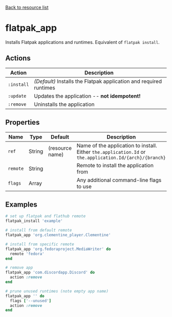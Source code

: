 [Back to resource list](../README.md#resources)

# flatpak_app

Installs Flatpak applications and runtimes. Equivalent of `flatpak install`.

## Actions

| Action     | Description                                                        |
|------------|--------------------------------------------------------------------|
| `:install` | *(Default)* Installs the Flatpak application and required runtimes |
| `:update`  | Updates the application -- **not idempotent!**                     |
| `:remove`  | Uninstalls the application                                         |

## Properties

| Name     | Type   | Default         | Description                                                                                             |
|----------|--------|-----------------|---------------------------------------------------------------------------------------------------------|
| `ref`    | String | (resource name) | Name of the application to install. Either `the.application.Id` or `the.application.Id/{arch}/{branch}` |
| `remote` | String |                 | Remote to install the application from                                                                  |
| `flags`  | Array  |                 | Any additional command-line flags to use                                                                |

## Examples

```ruby
# set up flatpak and flathub remote
flatpak_install 'example'

# install from default remote
flatpak_app 'org.clementine_player.Clementine'

# install from specific remote
flatpak_app 'org.fedoraproject.MediaWriter' do
  remote 'fedora'
end

# remove app
flatpak_app 'com.discordapp.Discord' do
  action :remove
end

# prune unused runtimes (note empty app name)
flatpak_app '' do
  flags ['--unused']
  action :remove
end
```
